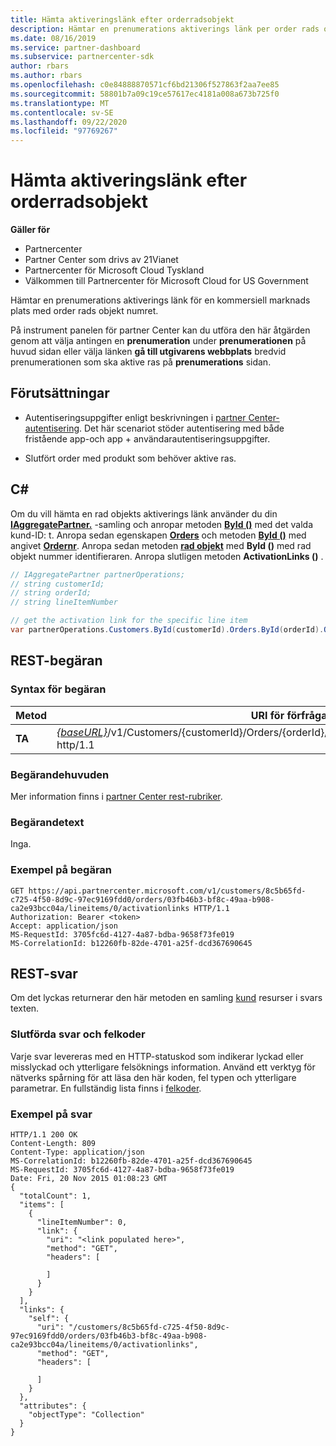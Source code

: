 ```yaml
---
title: Hämta aktiveringslänk efter orderradsobjekt
description: Hämtar en prenumerations aktiverings länk per order rads objekt.
ms.date: 08/16/2019
ms.service: partner-dashboard
ms.subservice: partnercenter-sdk
author: rbars
ms.author: rbars
ms.openlocfilehash: c0e84888870571cf6bd21306f527863f2aa7ee85
ms.sourcegitcommit: 58801b7a09c19ce57617ec4181a008a673b725f0
ms.translationtype: MT
ms.contentlocale: sv-SE
ms.lasthandoff: 09/22/2020
ms.locfileid: "97769267"
---
```

# <a name="get-activation-link-by-order-line-item"></a>Hämta aktiveringslänk efter orderradsobjekt

**Gäller för**

- Partnercenter
- Partner Center som drivs av 21Vianet
- Partnercenter för Microsoft Cloud Tyskland
- Välkommen till Partnercenter för Microsoft Cloud for US Government

Hämtar en prenumerations aktiverings länk för en kommersiell marknads plats med order rads objekt numret.

På instrument panelen för partner Center kan du utföra den här åtgärden genom att välja antingen en **prenumeration** under **prenumerationen** på huvud sidan eller välja länken **gå till utgivarens webbplats** bredvid prenumerationen som ska aktive ras på **prenumerations** sidan.

## <a name="prerequisites"></a>Förutsättningar

- Autentiseringsuppgifter enligt beskrivningen i [partner Center-autentisering](partner-center-authentication.md). Det här scenariot stöder autentisering med både fristående app-och app + användarautentiseringsuppgifter.

- Slutfört order med produkt som behöver aktive ras.

## <a name="c"></a>C\#

Om du vill hämta en rad objekts aktiverings länk använder du din [**IAggregatePartner.**](/dotnet/api/microsoft.store.partnercenter.ipartner.customers) -samling och anropar metoden [**ById ()**](/dotnet/api/microsoft.store.partnercenter.customers.icustomercollection.byid) med det valda kund-ID: t. Anropa sedan egenskapen [**Orders**](/dotnet/api/microsoft.store.partnercenter.customers.icustomer.orders) och metoden [**ById ()**](/dotnet/api/microsoft.store.partnercenter.orders.iordercollection.byid) med angivet  [**Ordernr**](/dotnet/api/microsoft.store.partnercenter.models.orders.order.id). Anropa sedan metoden [**rad objekt**](/dotnet/api/microsoft.store.partnercenter.orders.iordercollection.get) med **ById ()** med rad objekt nummer identifieraren.  Anropa slutligen metoden **ActivationLinks ()** .

```csharp
// IAggregatePartner partnerOperations;
// string customerId;
// string orderId;
// string lineItemNumber

// get the activation link for the specific line item
var partnerOperations.Customers.ById(customerId).Orders.ById(orderId).OrderLineItems.ById(lineItemNumber).ActivationLinks();
```

## <a name="rest-request"></a>REST-begäran

### <a name="request-syntax"></a>Syntax för begäran

| Metod  | URI för förfrågan                                                                                                                               |
|---------|-------------------------------------------------------------------------------------------------------------------------------------------|
| **TA** | [*{baseURL}*](partner-center-rest-urls.md)/v1/Customers/{customerId}/Orders/{orderId}/lineitems/{lineItemNumber}/activationlinks http/1.1 |

### <a name="request-headers"></a>Begärandehuvuden

Mer information finns i [partner Center rest-rubriker](headers.md).

### <a name="request-body"></a>Begärandetext

Inga.

### <a name="request-example"></a>Exempel på begäran

```http
GET https://api.partnercenter.microsoft.com/v1/customers/8c5b65fd-c725-4f50-8d9c-97ec9169fdd0/orders/03fb46b3-bf8c-49aa-b908-ca2e93bcc04a/lineitems/0/activationlinks HTTP/1.1
Authorization: Bearer <token>
Accept: application/json
MS-RequestId: 3705fc6d-4127-4a87-bdba-9658f73fe019
MS-CorrelationId: b12260fb-82de-4701-a25f-dcd367690645
```

## <a name="rest-response"></a>REST-svar

Om det lyckas returnerar den här metoden en samling [kund](customer-resources.md#customer) resurser i svars texten.

### <a name="response-success-and-error-codes"></a>Slutförda svar och felkoder

Varje svar levereras med en HTTP-statuskod som indikerar lyckad eller misslyckad och ytterligare felsöknings information. Använd ett verktyg för nätverks spårning för att läsa den här koden, fel typen och ytterligare parametrar. En fullständig lista finns i [felkoder](error-codes.md).

### <a name="response-example"></a>Exempel på svar

```http
HTTP/1.1 200 OK
Content-Length: 809
Content-Type: application/json
MS-CorrelationId: b12260fb-82de-4701-a25f-dcd367690645
MS-RequestId: 3705fc6d-4127-4a87-bdba-9658f73fe019
Date: Fri, 20 Nov 2015 01:08:23 GMT
{
  "totalCount": 1,
  "items": [
    {
      "lineItemNumber": 0,
      "link": {
        "uri": "<link populated here>",
        "method": "GET",
        "headers": [

        ]
      }
    }
  ],
  "links": {
    "self": {
      "uri": "/customers/8c5b65fd-c725-4f50-8d9c-97ec9169fdd0/orders/03fb46b3-bf8c-49aa-b908-ca2e93bcc04a/lineitems/0/activationlinks",
      "method": "GET",
      "headers": [

      ]
    }
  },
  "attributes": {
    "objectType": "Collection"
  }
}
```
